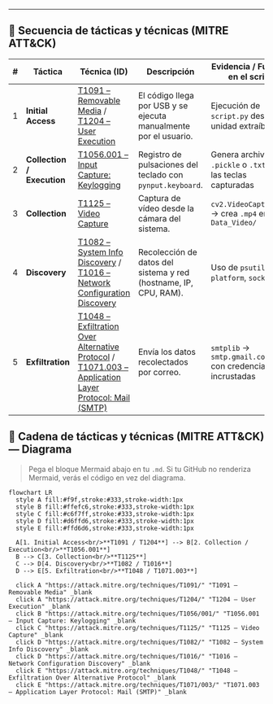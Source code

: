 
---

## 🎯 Secuencia de tácticas y técnicas (MITRE ATT&CK)

| # | Táctica | Técnica (ID) | Descripción | Evidencia / Función en el script |
|---|---------|---------------|-------------|----------------------------------|
| 1 | **Initial Access** | [T1091 – Removable Media](https://attack.mitre.org/techniques/T1091/) / [T1204 – User Execution](https://attack.mitre.org/techniques/T1204/) | El código llega por USB y se ejecuta manualmente por el usuario. | Ejecución de `script.py` desde unidad extraíble |
| 2 | **Collection / Execution** | [T1056.001 – Input Capture: Keylogging](https://attack.mitre.org/techniques/T1056/001/) | Registro de pulsaciones del teclado con `pynput.keyboard`. | Genera archivos `.pickle` o `.txt` con las teclas capturadas |
| 3 | **Collection** | [T1125 – Video Capture](https://attack.mitre.org/techniques/T1125/) | Captura de vídeo desde la cámara del sistema. | `cv2.VideoCapture(0)` → crea `.mp4` en `Data_Video/` |
| 4 | **Discovery** | [T1082 – System Info Discovery](https://attack.mitre.org/techniques/T1082/) / [T1016 – Network Configuration Discovery](https://attack.mitre.org/techniques/T1016/) | Recolección de datos del sistema y red (hostname, IP, CPU, RAM). | Uso de `psutil`, `platform`, `socket` |
| 5 | **Exfiltration** | [T1048 – Exfiltration Over Alternative Protocol](https://attack.mitre.org/techniques/T1048/) / [T1071.003 – Application Layer Protocol: Mail (SMTP)](https://attack.mitre.org/techniques/T1071/003/) | Envía los datos recolectados por correo. | `smtplib` → `smtp.gmail.com:587` con credenciales incrustadas |


## 🎯 Cadena de tácticas y técnicas (MITRE ATT&CK) — Diagrama

> Pega el bloque Mermaid abajo en tu `.md`. Si tu GitHub no renderiza Mermaid, verás el código en vez del diagrama.

```mermaid
flowchart LR
  style A fill:#f9f,stroke:#333,stroke-width:1px
  style B fill:#ffefc6,stroke:#333,stroke-width:1px
  style C fill:#c6f7ff,stroke:#333,stroke-width:1px
  style D fill:#d6ffd6,stroke:#333,stroke-width:1px
  style E fill:#ffd6d6,stroke:#333,stroke-width:1px

  A[1. Initial Access<br/>**T1091 / T1204**] --> B[2. Collection / Execution<br/>**T1056.001**]
  B --> C[3. Collection<br/>**T1125**]
  C --> D[4. Discovery<br/>**T1082 / T1016**]
  D --> E[5. Exfiltration<br/>**T1048 / T1071.003**]

  click A "https://attack.mitre.org/techniques/T1091/" "T1091 – Removable Media" _blank
  click A "https://attack.mitre.org/techniques/T1204/" "T1204 – User Execution" _blank
  click B "https://attack.mitre.org/techniques/T1056/001/" "T1056.001 – Input Capture: Keylogging" _blank
  click C "https://attack.mitre.org/techniques/T1125/" "T1125 – Video Capture" _blank
  click D "https://attack.mitre.org/techniques/T1082/" "T1082 – System Info Discovery" _blank
  click D "https://attack.mitre.org/techniques/T1016/" "T1016 – Network Configuration Discovery" _blank
  click E "https://attack.mitre.org/techniques/T1048/" "T1048 – Exfiltration Over Alternative Protocol" _blank
  click E "https://attack.mitre.org/techniques/T1071/003/" "T1071.003 – Application Layer Protocol: Mail (SMTP)" _blank
